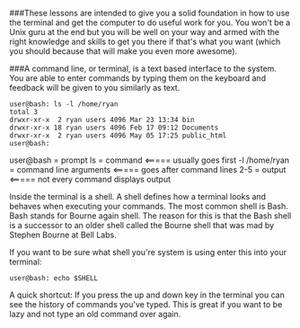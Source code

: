 ###These lessons are intended to give you a solid foundation in how to use the terminal and get the computer to do useful work for you. You won't be a Unix guru at the end but you will be well on your way and armed with the right knowledge and skills to get you there if that's what you want (which you should because that will make you even more awesome).

###A command line, or terminal, is a text based interface to the system. You are able to enter commands by typing them on the keyboard and feedback will be given to you similarly as text.


```console
user@bash: ls -l /home/ryan
total 3
drwxr-xr-x  2 ryan users 4096 Mar 23 13:34 bin
drwxr-xr-x 18 ryan users 4096 Feb 17 09:12 Documents
drwxr-xr-x  2 ryan users 4096 May 05 17:25 public_html
user@bash:
```

user@bash = prompt
ls = command <===== usually goes first
-l /home/ryan = command line arguments <===== goes after command
lines 2-5 = output <===== not every command displays output

Inside the terminal is a shell. A shell defines how a terminal looks and behaves when executing your commands.
The most common shell is Bash. Bash stands for Bourne again shell. The reason for this is that the Bash shell is a successor to an older shell called the Bourne shell that was mad by Stephen Bourne at
Bell Labs.

If you want to be sure what shell you're system is using enter this into your terminal:

```console
user@bash: echo $SHELL
```

A quick shortcut: If you press the up and down key in the terminal you can see the history of commands you've typed. This is great if you want to be lazy and not type an old command over again.